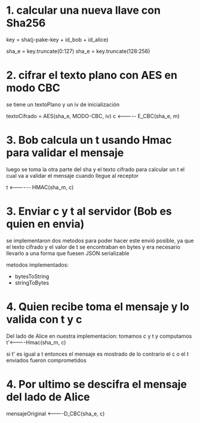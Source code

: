 # 1. calcular una nueva llave con Sha256

key = sha(j-pake-key + id_bob + id_alice)

sha_e  = key.truncate(0:127) 
sha_e  = key.truncate(128:256)

# 2. cifrar el texto plano con AES en modo CBC

se tiene un textoPlano y un iv de inicialización

textoCifrado = AES(sha_e, MODO-CBC, iv)
c <----- E_CBC(sha_e, m)

# 3. Bob calcula un t usando Hmac para validar el mensaje

luego se toma la otra parte del sha y el texto cifrado para calcular un t el cual va a validar el mensaje cuando llegue al receptor

t <------ HMAC(sha_m, c)

# 3. Enviar c y t al servidor (Bob es quien en envia)
 
se implementaron dos metodos para poder hacer este envió posible, ya que el texto cifrado y el valor de t se encontraban en bytes y era necesario llevarlo a una forma que fuesen JSON serializable

metodos implementados:

- bytesToString
- stringToBytes 


# 4. Quien recibe toma el mensaje y lo valida con t y c

Del lado de Alice en nuestra implementacion: 
tomamos c y t y computamos t'<----Hmac(sha_m, c)

si t' es igual a t entonces el mensaje es mostrado
de lo contrario el c o el t enviados fueron comprometidos

# 4. Por ultimo se descifra el mensaje del lado de Alice

mensajeOriginal <----D_CBC(sha_e, c)